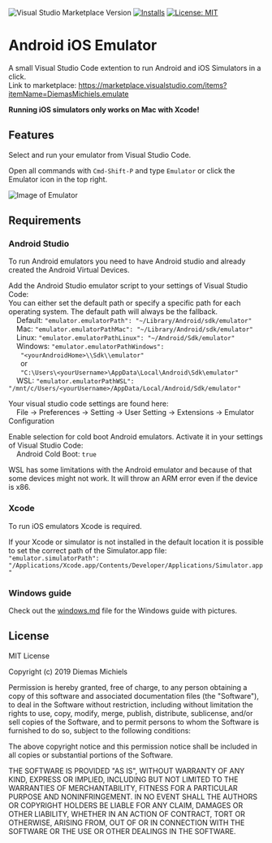 ![Visual Studio Marketplace Version](https://img.shields.io/visual-studio-marketplace/v/DiemasMichiels.emulate)
[![Installs](https://img.shields.io/visual-studio-marketplace/i/DiemasMichiels.emulate)](https://marketplace.visualstudio.com/items?itemName=DiemasMichiels.emulate)
[![License: MIT](https://img.shields.io/badge/License-MIT-yellow.svg)](https://opensource.org/licenses/MIT)

# Android iOS Emulator

A small Visual Studio Code extention to run Android and iOS Simulators in a click.  
Link to marketplace: https://marketplace.visualstudio.com/items?itemName=DiemasMichiels.emulate

**Running iOS simulators only works on Mac with Xcode!**

## Features

Select and run your emulator from Visual Studio Code.

Open all commands with `Cmd-Shift-P` and type `Emulator` or click the Emulator icon in the top right.

![Image of Emulator](https://raw.githubusercontent.com/DiemasMichiels/emulator/main/images/emulator.gif)

## Requirements

### Android Studio

To run Android emulators you need to have Android studio and already created the Android Virtual Devices.

Add the Android Studio emulator script to your settings of Visual Studio Code:  
You can either set the default path or specify a specific path for each operating system. The default path will always be the fallback.  
&nbsp;&nbsp;&nbsp;&nbsp;Default: `"emulator.emulatorPath": "~/Library/Android/sdk/emulator"`  
&nbsp;&nbsp;&nbsp;&nbsp;Mac: `"emulator.emulatorPathMac": "~/Library/Android/sdk/emulator"`  
&nbsp;&nbsp;&nbsp;&nbsp;Linux: `"emulator.emulatorPathLinux": "~/Android/Sdk/emulator"`  
&nbsp;&nbsp;&nbsp;&nbsp;Windows: `"emulator.emulatorPathWindows":`  
&nbsp;&nbsp;&nbsp;&nbsp;&nbsp;&nbsp;`"<yourAndroidHome>\\Sdk\\emulator"`  
&nbsp;&nbsp;&nbsp;&nbsp;&nbsp;&nbsp;or  
&nbsp;&nbsp;&nbsp;&nbsp;&nbsp;&nbsp;`"C:\Users\<yourUsername>\AppData\Local\Android\Sdk\emulator"`  
&nbsp;&nbsp;&nbsp;&nbsp;WSL: `"emulator.emulatorPathWSL": "/mnt/c/Users/<yourUsername>/AppData/Local/Android/Sdk/emulator"`

Your visual studio code settings are found here:  
&nbsp;&nbsp;&nbsp;&nbsp;File -> Preferences -> Setting -> User Setting -> Extensions -> Emulator Configuration

Enable selection for cold boot Android emulators. Activate it in your settings of Visual Studio Code:  
&nbsp;&nbsp;&nbsp;&nbsp;Android Cold Boot: `true`

WSL has some limitations with the Android emulator and because of that some devices might not work. It will throw an ARM error even if the device is x86.

### Xcode

To run iOS emulators Xcode is required.

If your Xcode or simulator is not installed in the default location it is possible to set the correct path of the Simulator.app file:  
`"emulator.simulatorPath": "/Applications/Xcode.app/Contents/Developer/Applications/Simulator.app"`

### Windows guide

Check out the [windows.md](https://github.com/DiemasMichiels/emulator/blob/main/WINDOWS.md) file for the Windows guide with pictures.

## License

MIT License

Copyright (c) 2019 Diemas Michiels

Permission is hereby granted, free of charge, to any person obtaining a copy
of this software and associated documentation files (the "Software"), to deal
in the Software without restriction, including without limitation the rights
to use, copy, modify, merge, publish, distribute, sublicense, and/or sell
copies of the Software, and to permit persons to whom the Software is
furnished to do so, subject to the following conditions:

The above copyright notice and this permission notice shall be included in all
copies or substantial portions of the Software.

THE SOFTWARE IS PROVIDED "AS IS", WITHOUT WARRANTY OF ANY KIND, EXPRESS OR
IMPLIED, INCLUDING BUT NOT LIMITED TO THE WARRANTIES OF MERCHANTABILITY,
FITNESS FOR A PARTICULAR PURPOSE AND NONINFRINGEMENT. IN NO EVENT SHALL THE
AUTHORS OR COPYRIGHT HOLDERS BE LIABLE FOR ANY CLAIM, DAMAGES OR OTHER
LIABILITY, WHETHER IN AN ACTION OF CONTRACT, TORT OR OTHERWISE, ARISING FROM,
OUT OF OR IN CONNECTION WITH THE SOFTWARE OR THE USE OR OTHER DEALINGS IN THE
SOFTWARE.
